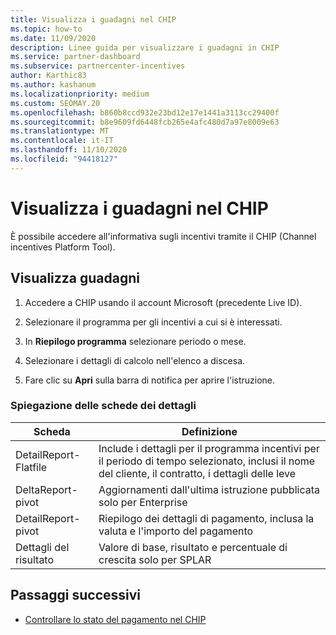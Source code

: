 ```yaml
---
title: Visualizza i guadagni nel CHIP
ms.topic: how-to
ms.date: 11/09/2020
description: Linee guida per visualizzare i guadagni in CHIP
ms.service: partner-dashboard
ms.subservice: partnercenter-incentives
author: Karthic83
ms.author: kashanum
ms.localizationpriority: medium
ms.custom: SEOMAY.20
ms.openlocfilehash: b860b8ccd932e23bd12e17e1441a3113cc29400f
ms.sourcegitcommit: b8e9609fd6448fcb265e4afc480d7a97e8009e63
ms.translationtype: MT
ms.contentlocale: it-IT
ms.lasthandoff: 11/10/2020
ms.locfileid: "94418127"
---
```

# <a name="view-earnings-in-chip"></a>Visualizza i guadagni nel CHIP

È possibile accedere all'informativa sugli incentivi tramite il CHIP (Channel incentives Platform Tool).

## <a name="view-earnings"></a>Visualizza guadagni

1. Accedere a CHIP usando il account Microsoft (precedente Live ID).

2. Selezionare il programma per gli incentivi a cui si è interessati.

3. In **Riepilogo programma** selezionare periodo o mese. 
1. Selezionare i dettagli di calcolo nell'elenco a discesa.
1.  Fare clic su **Apri** sulla barra di notifica per aprire l'istruzione.

### <a name="explanation-of-details-tabs"></a>Spiegazione delle schede dei dettagli

|**Scheda**|**Definizione**|
|-------------|--------------------------|
|DetailReport-Flatfile|Include i dettagli per il programma incentivi per il periodo di tempo selezionato, inclusi il nome del cliente, il contratto, i dettagli delle leve|
|DeltaReport-pivot|Aggiornamenti dall'ultima istruzione pubblicata solo per Enterprise|
|DetailReport-pivot|Riepilogo dei dettagli di pagamento, inclusa la valuta e l'importo del pagamento|
|Dettagli del risultato|Valore di base, risultato e percentuale di crescita solo per SPLAR|

## <a name="next-steps"></a>Passaggi successivi

- [Controllare lo stato del pagamento nel CHIP](chip-payment-status.md)